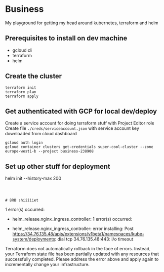 # Business

My playground for getting my head around kubernetes, terraform and helm

## Prerequisites to install on dev machine

- gcloud cli
- terraform
- helm

## Create the cluster

```
terraform init
terraform plan
terraform apply
```

## Get authenticated with GCP for local dev/deploy

Create a service account for doing terraform stuff with Project Editor role
Create file `./creds/serviceaccount.json` with service account key downloaded from cloud dashboard

```
gcloud auth login
gcloud container clusters get-credentials super-cool-cluster --zone europe-west1-b --project business-238908
```

## Set up other stuff for deployment
helm init --history-max 200
```



# BRB shiiiiiet

```
1 error(s) occurred:

* helm_release.nginx_ingress_controller: 1 error(s) occurred:

* helm_release.nginx_ingress_controller: error installing: Post https://34.76.135.48/apis/extensions/v1beta1/namespaces/kube-system/deployments: dial tcp 34.76.135.48:443: i/o timeout

Terraform does not automatically rollback in the face of errors.
Instead, your Terraform state file has been partially updated with
any resources that successfully completed. Please address the error
above and apply again to incrementally change your infrastructure.

```
